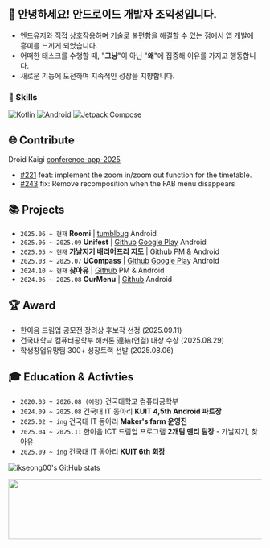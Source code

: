 ## 👟 안녕하세요! 안드로이드 개발자 조익성입니다.

- 엔드유저와 직접 상호작용하며 기술로 불편함을 해결할 수 있는 점에서 앱 개발에 흥미를 느끼게 되었습니다.
- 어떠한 태스크를 수행할 때, "**그냥**"이 아닌 "**왜**"에 집중해 이유를 가지고 행동합니다.
- 새로운 기능에 도전하며 지속적인 성장을 지향합니다.


### 🧩 Skills

[![Kotlin](https://img.shields.io/badge/Kotlin-7F52FF?logo=kotlin&logoColor=white)]()
[![Android](https://img.shields.io/badge/Android-3DDC84?logo=android&logoColor=white)]()
[![Jetpack Compose](https://img.shields.io/badge/Jetpack_Compose-4285F4?logo=jetpackcompose&logoColor=white)]()


## 🌐 Contribute

Droid Kaigi [conference-app-2025](https://github.com/DroidKaigi/conference-app-2025)
- [#221](https://github.com/DroidKaigi/conference-app-2025/pull/221) feat: implement the zoom in/zoom out function for the timetable.
- [#243](https://github.com/DroidKaigi/conference-app-2025/pull/243) fix: Remove recomposition when the FAB menu disappears


## 📚 Projects

- `2025.06 ~ 현재` **Roomi** | [tumblbug](https://tumblbug.com/roomi_) Android
- `2025.06 ~ 2025.09` **Unifest** | [Github](https://github.com/Project-Unifest/unifest-android) [Google Play](https://play.google.com/store/apps/details?id=com.unifest.android) Android
- `2025.05 ~ 현재` **가날지기 배리어프리 지도** | [Github](https://github.com/KU-Barrier-Free/KU-Barrier-Free-Android) PM & Android
- `2025.03 ~ 2025.07` **UCompass** | [Github](https://github.com/YangJJune/U-Compass) [Google Play](https://play.google.com/store/apps/details?id=com.ikseong.ucompass&pli=1) Android
- `2024.10 ~ 현재` **찾아유** | [Github](https://github.com/FindYou-Kuit/FindYou-Android) PM & Android
- `2024.06 ~ 2025.08` **OurMenu** | [Github](https://github.com/OurMenu/OurMenu-FE) Android


## 🏆 Award

- 한이음 드림업 공모전 장려상 후보작 선정 (2025.09.11)
- 건국대학교 컴퓨터공학부 해커톤 連結(연결) 대상 수상 (2025.08.29)
- 학생창업유망팀 300+ 성장트랙 선발 (2025.08.06)


## 🎓 Education & Activties

- `2020.03 ~ 2026.08 (예정)` 건국대학교 컴퓨터공학부
- `2024.09 ~ 2025.08` 건국대 IT 동아리 **KUIT 4,5th Android 파트장**
- `2025.02 ~ ing` 건국대 IT 동아리 **Maker's farm 운영진**
- `2025.04 ~ 2025.11` 한이음 ICT 드림업 프로그램 **2개팀 멘티 팀장** - 가날지기, 찾아유
- `2025.09 ~ ing` 건국대 IT 동아리 **KUIT 6th 회장**

![ikseong00's GitHub stats](https://github-readme-stats.vercel.app/api?username=ikseong00&theme=graywhite)

<a href="https://www.gitanimals.org/en_US?utm_medium=image&utm_source=ikseong00&utm_content=line">
  <img
    src="https://render.gitanimals.org/lines/ikseong00"
    width="600"
    height="120"
  />
</a>
